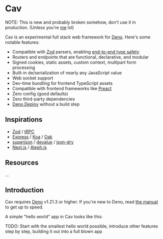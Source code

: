 # Cav

NOTE: This is new and probably broken somehow, don't use it in production.
(Unless you're [me](https://connor.lol) lol)

Cav is an experimental full stack web framework for [Deno](https://deno.land).
Here's some notable features:

- Compatible with [Zod](https://github.com/colinhacks/zod) parsers, enabling
  [end-to-end type safety](https://colinhacks.com/essays/painless-typesafety)
- Routers and endpoints that are functional, declarative, and modular
- Signed cookies, static assets, custom context, multipart form processing
- Built-in de/serialization of nearly any JavaScript value
- Web socket support
- Dev-time bundling for frontend TypeScript assets
- Compatible with frontend frameworks like [Preact](https://preactjs.com)
- Zero config (good defaults)
- Zero third-party dependencies
- [Deno Deploy](https://deno.com) without a build step

## Inspirations

- [Zod](https://github.com/colinhacks/zod) / [tRPC](https://trpc.io)
- [Express](https://expressjs.com/) / [Koa](https://koajs.com/) /
  [Oak](https://oakserver.github.io/oak/)
- [superjson](https://github.com/blitz-js/superjson) /
  [devalue](https://github.com/Rich-Harris/devalue) /
  [json-dry](https://github.com/11ways/json-dry)
- [Next.js](https://nextjs.org/) / [Aleph.js](https://alephjs.org/)

## Resources

...

## Introduction

Cav requires [Deno](https://deno.land) v1.21.3 or higher. If you're new to Deno,
read [the manual](https://deno.land/manual/introduction) to get up to speed.

A simple "hello world" app in Cav looks like this:

TODO: Start with the smallest hello world possible, introduce other features
step by step, building it out into a full blown app